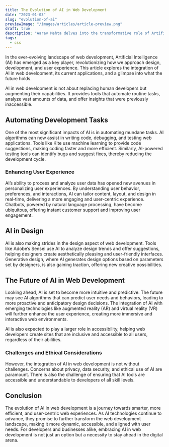 ```yaml
---
title: The Evolution of AI in Web Development
date: "2023-01-03"
slug: "evolution-of-ai"
previewImage: "/images/articles/article-preview.png"
draft: true
description: "Aarav Mehta delves into the transformative role of Artificial Intelligence in the realm of web development. He examines how AI-driven technologies have begun to automate tasks such as code generation, user experience design, and even content creation."
tags:
  - css
---
```


In the ever-evolving landscape of web development, Artificial Intelligence (AI) has emerged as a key player, revolutionizing how we approach design, development, and user experience. This article explores the integration of AI in web development, its current applications, and a glimpse into what the future holds.

AI in web development is not about replacing human developers but augmenting their capabilities. It provides tools that automate routine tasks, analyze vast amounts of data, and offer insights that were previously inaccessible.

## Automating Development Tasks

One of the most significant impacts of AI is in automating mundane tasks. AI algorithms can now assist in writing code, debugging, and testing web applications. Tools like Kite use machine learning to provide code suggestions, making coding faster and more efficient. Similarly, AI-powered testing tools can identify bugs and suggest fixes, thereby reducing the development cycle.

### Enhancing User Experience

AI’s ability to process and analyze user data has opened new avenues in personalizing user experiences. By understanding user behavior, preferences, and interactions, AI can tailor content, layout, and design in real-time, delivering a more engaging and user-centric experience. Chatbots, powered by natural language processing, have become ubiquitous, offering instant customer support and improving user engagement.

## AI in Design

AI is also making strides in the design aspect of web development. Tools like Adobe’s Sensei use AI to analyze design trends and offer suggestions, helping designers create aesthetically pleasing and user-friendly interfaces. Generative design, where AI generates design options based on parameters set by designers, is also gaining traction, offering new creative possibilities.

## The Future of AI in Web Development

Looking ahead, AI is set to become more intuitive and predictive. The future may see AI algorithms that can predict user needs and behaviors, leading to more proactive and anticipatory design decisions. The integration of AI with emerging technologies like augmented reality (AR) and virtual reality (VR) will further enhance the user experience, creating more immersive and interactive web environments.

AI is also expected to play a larger role in accessibility, helping web developers create sites that are inclusive and accessible to all users, regardless of their abilities.

### Challenges and Ethical Considerations

However, the integration of AI in web development is not without challenges. Concerns about privacy, data security, and ethical use of AI are paramount. There is also the challenge of ensuring that AI tools are accessible and understandable to developers of all skill levels.

## Conclusion

The evolution of AI in web development is a journey towards smarter, more efficient, and user-centric web experiences. As AI technologies continue to advance, they promise to further transform the web development landscape, making it more dynamic, accessible, and aligned with user needs. For developers and businesses alike, embracing AI in web development is not just an option but a necessity to stay ahead in the digital arena.

